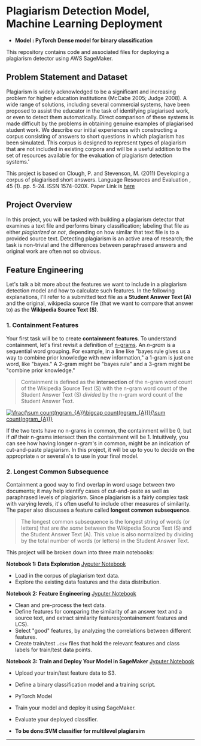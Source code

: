 # Plagiarism Detection Model, Machine Learning Deployment

- **Model : PyTorch Dense model for binary classification**
 

This repository contains code and associated files for deploying a plagiarism detector using AWS SageMaker.

## Problem Statement and Dataset

Plagiarism is widely acknowledged to be a significant and increasing problem for higher education institutions (McCabe 2005; Judge 2008). A wide range of solutions, including several commercial systems, have been proposed to assist the educator in the task of identifying plagiarised work, or even to detect them automatically. Direct comparison of these systems is made difficult by the problems in obtaining genuine examples of plagiarised student work. We describe our initial experiences with constructing a corpus consisting of answers to short questions in which plagiarism has been simulated. This corpus is designed to represent types of plagiarism that are not included in existing corpora and will be a useful addition to the set of resources available for the evaluation of plagiarism detection systems.'

This project is based on Clough, P. and Stevenson, M. (2011) Developing a corpus of plagiarised short answers. Language Resources and Evaluation , 45 (1). pp. 5-24. ISSN 1574-020X. Paper Link is [here](http://eprints.whiterose.ac.uk/42922/2/Clough_42922.pdf)

## Project Overview

In this project, you will be tasked with building a plagiarism detector that examines a text file and performs binary classification; labeling that file as either *plagiarized* or *not*, depending on how similar that text file is to a provided source text. Detecting plagiarism is an active area of research; the task is non-trivial and the differences between paraphrased answers and original work are often not so obvious.




## Feature Engineering

Let's talk a bit more about the features we want to include in a plagiarism detection model and how to calculate such features. In the following explanations, I'll refer to a submitted text file as a **Student Answer Text (A)** and the original, wikipedia source file (that we want to compare that answer to) as the **Wikipedia Source Text (S)**.

### 1. Containment Features

Your first task will be to create **containment features**. To understand containment, let's first revisit a definition of [n-grams](https://en.wikipedia.org/wiki/N-gram). An *n-gram* is a sequential word grouping. For example, in a line like "bayes rule gives us a way to combine prior knowledge with new information," a 1-gram is just one word, like "bayes." A 2-gram might be "bayes rule" and a 3-gram might be "combine prior knowledge."

> Containment is defined as the **intersection** of the n-gram word count of the Wikipedia Source Text (S) with the n-gram word count of the Student  Answer Text (S) *divided* by the n-gram word count of the Student Answer Text.

<a href="https://www.codecogs.com/eqnedit.php?latex=\frac{\sum&space;count(ngram_{A})\bigcap&space;count(ngram_{A})}{\sum&space;count(ngram_{A})}" target="_blank"><img src="https://latex.codecogs.com/gif.latex?\frac{\sum&space;count(ngram_{A})\bigcap&space;count(ngram_{A})}{\sum&space;count(ngram_{A})}" title="\frac{\sum count(ngram_{A})\bigcap count(ngram_{A})}{\sum count(ngram_{A})}" /></a>

If the two texts have no n-grams in common, the containment will be 0, but if _all_ their n-grams intersect then the containment will be 1. Intuitively, you can see how having longer n-gram's in common, might be an indication of cut-and-paste plagiarism. In this project, it will be up to you to decide on the appropriate `n` or several `n`'s to use in your final model.


### 2. Longest Common Subsequence

Containment a good way to find overlap in word usage between two documents; it may help identify cases of cut-and-paste as well as paraphrased levels of plagiarism. Since plagiarism is a fairly complex task with varying levels, it's often useful to include other measures of similarity. The paper also discusses a feature called **longest common subsequence**.

> The longest common subsequence is the longest string of words (or letters) that are *the same* between the Wikipedia Source Text (S) and the Student Answer Text (A). This value is also normalized by dividing by the total number of words (or letters) in the  Student Answer Text. 





This project will be broken down into three main notebooks:

**Notebook 1: Data Exploration** [Jyputer Notebook](https://github.com/NilakshanKunananthaseelan/Machine-Learning-Engineer-Nanodegree-Program/blob/master/2.Machine%20Learning%20in%20Production/Project_Plagiarism_Detection_AWS_SageMaker/1_Data_Exploration.ipynb)
* Load in the corpus of plagiarism text data.
* Explore the existing data features and the data distribution.
 

**Notebook 2: Feature Engineering** [Jyputer Notebook](https://github.com/NilakshanKunananthaseelan/Machine-Learning-Engineer-Nanodegree-Program/blob/master/2.Machine%20Learning%20in%20Production/Project_Plagiarism_Detection_AWS_SageMaker/2_Plagiarism_Feature_Engineering.ipynb)

* Clean and pre-process the text data.
* Define features for comparing the similarity of an answer text and a source text, and extract similarity features(containement features and LCS).
* Select "good" features, by analyzing the correlations between different features.
* Create train/test `.csv` files that hold the relevant features and class labels for train/test data points.

**Notebook 3: Train and Deploy Your Model in SageMaker** [Jyputer Notebook](https://github.com/NilakshanKunananthaseelan/Machine-Learning-Engineer-Nanodegree-Program/blob/master/2.Machine%20Learning%20in%20Production/Project_Plagiarism_Detection_AWS_SageMaker/3_Training_a_Model_binary_class_PyTorch.ipynb)

* Upload your train/test feature data to S3.
* Define a binary classification model and a training script.
* PyTorch Model
* Train your model and deploy it using SageMaker.
* Evaluate your deployed classifier.

* **To be done:SVM classifier for multilevel plagiarsim**
---
